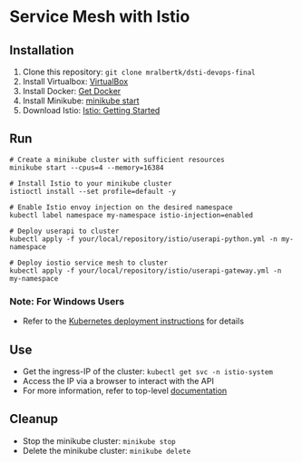 # Service Mesh with Istio

## Installation 
1. Clone this repository: ```git clone mralbertk/dsti-devops-final```
2. Install Virtualbox: [VirtualBox](https://www.virtualbox.org/wiki/Downloads)
3. Install Docker: [Get Docker](https://docs.docker.com/get-docker/)
4. Install Minikube: [minikube start](https://minikube.sigs.k8s.io/docs/start/)
5. Download Istio: [Istio: Getting Started](https://istio.io/latest/docs/setup/getting-started/)

## Run
````shell
# Create a minikube cluster with sufficient resources
minikube start --cpus=4 --memory=16384

# Install Istio to your minikube cluster
istioctl install --set profile=default -y

# Enable Istio envoy injection on the desired namespace
kubectl label namespace my-namespace istio-injection=enabled

# Deploy userapi to cluster 
kubectl apply -f your/local/repository/istio/userapi-python.yml -n my-namespace

# Deploy iostio service mesh to cluster
kubectl apply -f your/local/repository/istio/userapi-gateway.yml -n my-namespace
````

### Note: For Windows Users
- Refer to the [Kubernetes deployment instructions](../k8s/README.md) for details


## Use
- Get the ingress-IP of the cluster: `kubectl get svc -n istio-system`
- Access the IP via a browser to interact with the API 
- For more information, refer to top-level [documentation](../README.md)

## Cleanup 
- Stop the minikube cluster: `minikube stop`
- Delete the minikube cluster: `minikube delete`